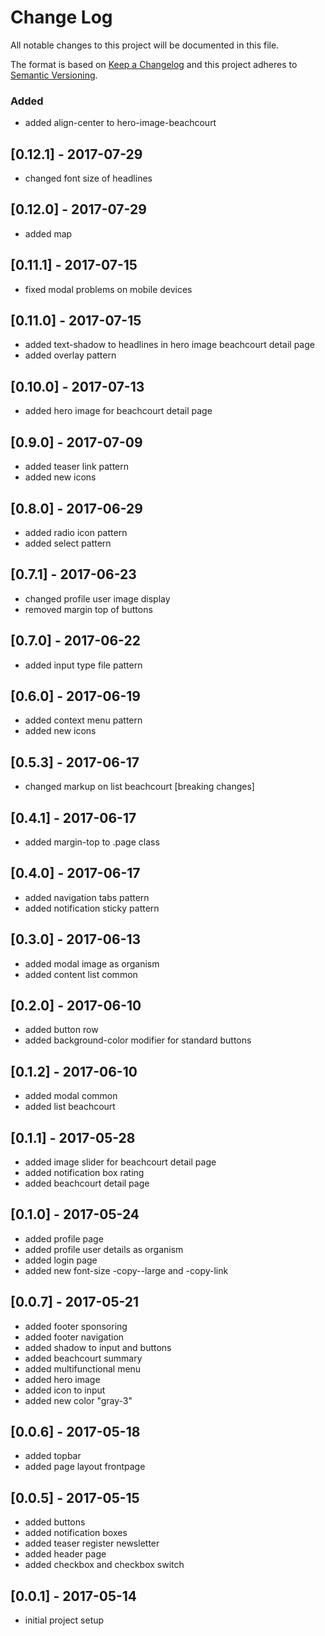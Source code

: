 # Change Log
All notable changes to this project will be documented in this file.

The format is based on [Keep a Changelog](http://keepachangelog.com/)
and this project adheres to [Semantic Versioning](http://semver.org/).

### Added
- added align-center to hero-image-beachcourt

## [0.12.1] - 2017-07-29
- changed font size of headlines

## [0.12.0] - 2017-07-29
- added map

## [0.11.1] - 2017-07-15
- fixed modal problems on mobile devices

## [0.11.0] - 2017-07-15
- added text-shadow to headlines in hero image beachcourt detail page
- added overlay pattern

## [0.10.0] - 2017-07-13
- added hero image for beachcourt detail page

## [0.9.0] - 2017-07-09
- added teaser link pattern
- added new icons

## [0.8.0] - 2017-06-29
- added radio icon pattern
- added select pattern

## [0.7.1] - 2017-06-23
- changed profile user image display
- removed margin top of buttons

## [0.7.0] - 2017-06-22
- added input type file pattern

## [0.6.0] - 2017-06-19
- added context menu pattern
- added new icons

## [0.5.3] - 2017-06-17
- changed markup on list beachcourt [breaking changes]

## [0.4.1] - 2017-06-17
- added margin-top to .page class

## [0.4.0] - 2017-06-17
- added navigation tabs pattern
- added notification sticky pattern

## [0.3.0] - 2017-06-13
- added modal image as organism
- added content list common

## [0.2.0] - 2017-06-10
- added button row
- added background-color modifier for standard buttons

## [0.1.2] - 2017-06-10
- added modal common
- added list beachcourt

## [0.1.1] - 2017-05-28
- added image slider for beachcourt detail page
- added notification box rating
- added beachcourt detail page

## [0.1.0] - 2017-05-24
- added profile page
- added profile user details as organism
- added login page
- added new font-size -copy--large and -copy-link

## [0.0.7] - 2017-05-21
- added footer sponsoring
- added footer navigation
- added shadow to input and buttons
- added beachcourt summary
- added multifunctional menu
- added hero image
- added icon to input
- added new color "gray-3"

## [0.0.6] - 2017-05-18
- added topbar
- added page layout frontpage

## [0.0.5] - 2017-05-15
- added buttons
- added notification boxes
- added teaser register newsletter
- added header page
- added checkbox and checkbox switch

## [0.0.1] - 2017-05-14
- initial project setup
